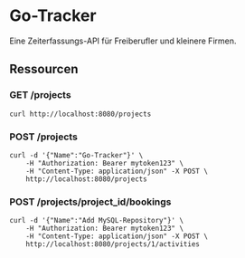 # Go-Tracker

Eine Zeiterfassungs-API für Freiberufler und kleinere Firmen.

## Ressourcen

### GET /projects
```
curl http://localhost:8080/projects
```

### POST /projects
```
curl -d '{"Name":"Go-Tracker"}' \
    -H "Authorization: Bearer mytoken123" \
    -H "Content-Type: application/json" -X POST \
    http://localhost:8080/projects
```

### POST /projects/project_id/bookings
```
curl -d '{"Name":"Add MySQL-Repository"}' \
    -H "Authorization: Bearer mytoken123" \
    -H "Content-Type: application/json" -X POST \
    http://localhost:8080/projects/1/activities
```
